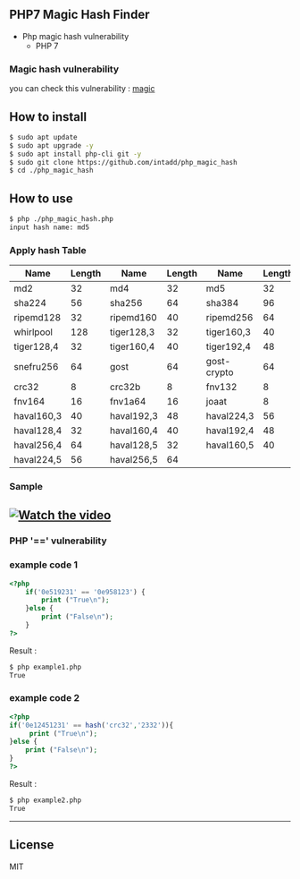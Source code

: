 
## PHP7 Magic Hash Finder
  - Php magic hash vulnerability
    - PHP 7
	 
### Magic hash vulnerability 
you can check this vulnerability : [magic]

## How to install
```sh
$ sudo apt update
$ sudo apt upgrade -y
$ sudo apt install php-cli git -y
$ sudo git clone https://github.com/intadd/php_magic_hash
$ cd ./php_magic_hash
```
## How to use
```sh
$ php ./php_magic_hash.php
input hash name: md5
```
### Apply hash Table
| Name | Length | Name | Length | Name | Length |
| ------ | ------ | ------ | ------ |------ | ------ |
md2|32|md4|32|md5|32|sha1|40
sha224|56|sha256|64|sha384|96|sha512|128
ripemd128|32|ripemd160|40|ripemd256|64|ripemd320|80
whirlpool|128|tiger128,3|32|tiger160,3|40|tiger192,3|48
tiger128,4|32|tiger160,4|40|tiger192,4|48|snefru|64
snefru256|64|gost|64|gost-crypto|64|adler32|8
crc32|8|crc32b|8|fnv132|8|fnv1a32|8
fnv164|16|fnv1a64|16|joaat|8|haval128,3|32
haval160,3|40|haval192,3|48|haval224,3|56|haval256,3|64
haval128,4|32|haval160,4|40|haval192,4|48|haval224,4|56
haval256,4|64|haval128,5|32|haval160,5|40|haval192,5|48
haval224,5|56|haval256,5|64

### Sample
[![Watch the video](https://i.ibb.co/nz4Cd0d/php-magic-hash.gif)](https://www.youtube.com/watch?v=SapUmwwaS9w)
----
### PHP '==' vulnerability

### example code 1
```php
<?php
    if('0e519231' == '0e958123') {
        print ("True\n");
    }else {
        print ("False\n");
    }
?>
```
 Result : 
```sh
$ php example1.php
True
```
### example code 2
```php
<?php
if('0e12451231' == hash('crc32','2332')){ 
     print ("True\n"); 
}else {
	print ("False\n");
}
?>
```
 Result : 
```sh
$ php example2.php
True
```



---
License
----
MIT

[//]: # (These are reference links used in the body of this note and get stripped out when the markdown processor does its job. There is no need to format nicely because it shouldn't be seen. Thanks SO - http://stackoverflow.com/questions/4823468/store-comments-in-markdown-syntax)
   [magic]: <https://www.whitehatsec.com/blog/magic-hashes/>
